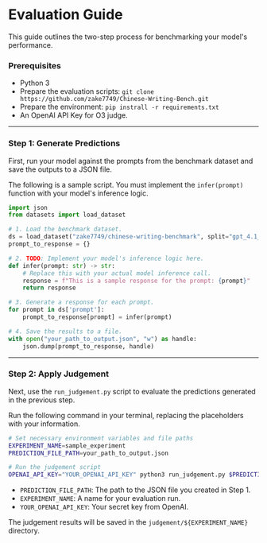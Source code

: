 # Evaluation Guide

This guide outlines the two-step process for benchmarking your model's performance.

### Prerequisites

  - Python 3
  - Prepare the evaluation scripts: `git clone https://github.com/zake7749/Chinese-Writing-Bench.git`
  - Prepare the environment: `pip instrall -r requirements.txt`
  - An OpenAI API Key for O3 judge.

----

### Step 1: Generate Predictions

First, run your model against the prompts from the benchmark dataset and save the outputs to a JSON file.

The following is a sample script. You must implement the `infer(prompt)` function with your model's inference logic.

```python
import json
from datasets import load_dataset

# 1. Load the benchmark dataset.
ds = load_dataset("zake7749/chinese-writing-benchmark", split="gpt_4.1_2025_04_14")
prompt_to_response = {}

# 2. TODO: Implement your model's inference logic here.
def infer(prompt: str) -> str:
    # Replace this with your actual model inference call.
    response = f"This is a sample response for the prompt: {prompt}"
    return response

# 3. Generate a response for each prompt.
for prompt in ds['prompt']:
    prompt_to_response[prompt] = infer(prompt)

# 4. Save the results to a file.
with open("your_path_to_output.json", "w") as handle:
    json.dump(prompt_to_response, handle)
```

-----

### Step 2: Apply Judgement

Next, use the `run_judgement.py` script to evaluate the predictions generated in the previous step.

Run the following command in your terminal, replacing the placeholders with your information.

```bash
# Set necessary environment variables and file paths
EXPERIMENT_NAME=sample_experiment
PREDICTION_FILE_PATH=your_path_to_output.json

# Run the judgement script
OPENAI_API_KEY="YOUR_OPENAI_API_KEY" python3 run_judgement.py $PREDICTION_FILE_PATH $EXPERIMENT_NAME
```

  - `PREDICTION_FILE_PATH`: The path to the JSON file you created in Step 1.
  - `EXPERIMENT_NAME`: A name for your evaluation run.
  - `YOUR_OPENAI_API_KEY`: Your secret key from OpenAI.

The judgement results will be saved in the `judgement/${EXPERIMENT_NAME}` directory.